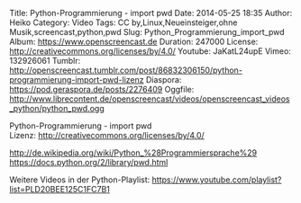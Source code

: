 Title: Python-Programmierung - import pwd
Date: 2014-05-25 18:35
Author: Heiko
Category: Video
Tags: CC by,Linux,Neueinsteiger,ohne Musik,screencast,python,pwd
Slug: Python_Programmierung_import_pwd
Album: https://www.openscreencast.de
Duration: 247000
License: http://creativecommons.org/licenses/by/4.0/
Youtube: JaKatL24upE
Vimeo: 132926061
Tumblr: http://openscreencast.tumblr.com/post/86832306150/python-programmierung-import-pwd-lizenz
Diaspora: https://pod.geraspora.de/posts/2276409
Oggfile: http://www.librecontent.de/openscreencast/videos/openscreencast_videos_python/python_pwd.ogg

Python-Programmierung - import pwd  
Lizenz: <http://creativecommons.org/licenses/by/4.0/>  
  
<http://de.wikipedia.org/wiki/Python_%28Programmiersprache%29>  
<https://docs.python.org/2/library/pwd.html>  
  
Weitere Videos in der Python-Playlist:
<https://www.youtube.com/playlist?list=PLD20BEE125C1FC7B1>  
  

